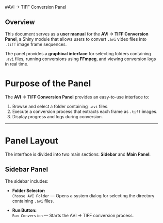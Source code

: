 
#AVI → TIFF Conversion Panel


## Overview

This document serves as a **user manual** for the **AVI → TIFF Conversion Panel**, a Shiny module that allows users to convert `.avi` video files into `.tiff` image frame sequences.  

The panel provides a **graphical interface** for selecting folders containing `.avi` files, running conversions using **FFmpeg**, and viewing conversion logs in real time.



#  Purpose of the Panel

The **AVI → TIFF Conversion Panel** provides an easy-to-use interface to:
1. Browse and select a folder containing `.avi` files.
2. Execute a conversion process that extracts each frame as `.tiff` images.
3. Display progress and logs during conversion.

---

#  Panel Layout

The interface is divided into two main sections: **Sidebar** and **Main Panel**.

## Sidebar Panel

The sidebar includes:
- **Folder Selector:**  
  `Choose AVI Folder` — Opens a system dialog for selecting the directory containing `.avi` files.
  
- **Run Button:**  
  `Run Conversion` — Starts the AVI → TIFF conversion process.
